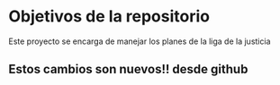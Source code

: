 # Objetivos de la repositorio

Este proyecto se encarga de manejar los planes de la liga de la justicia


## Estos cambios son nuevos!! desde github
